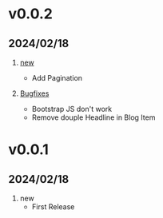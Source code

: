 # v0.0.2
## 2024/02/18

1. [new](#new)
   * Add Pagination

2. [Bugfixes](#Bugfixes)
   * Bootstrap JS don't work
   * Remove douple Headline in Blog Item

# v0.0.1
## 2024/02/18

1. [](#new)new
   * First Release